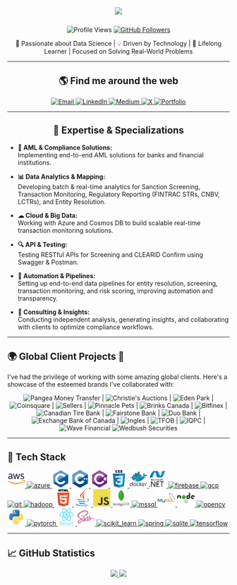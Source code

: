 <h1 align="center">
  <a href="https://git.io/typing-svg">
    <img src="https://readme-typing-svg.herokuapp.com?font=Fira+Code&weight=500&size=30&pause=1000&color=36BCF7&center=true&vCenter=true&width=700&lines=Hello,+I'm+Abhishek+Nagrecha;Data+Science+Specialist+📊;Turning+Data+into+Insights+📈;Solving+Complex+Business+Challenges">
  </a>
</h1>

<p align="center">
  <img src="https://komarev.com/ghpvc/?username=iamnagrecha&label=Profile+Views&color=brightgreen&style=flat-square" alt="Profile Views" />
  <a href="https://github.com/iamnagrecha">
    <img src="https://img.shields.io/github/followers/iamnagrecha?label=Followers&style=social" alt="GitHub Followers" />
  </a>
</p>

<p align="center">
  🚀 Passionate about Data Science | 💡 Driven by Technology | 📖 Lifelong Learner | Focused on Solving Real-World Problems
</p>

---

<h2 align="center"> 🌎 Find me around the web </h2>

<p align="center">
  <a href="mailto:abhishek.nagrecha.an@gmail.com">
    <img src="https://img.shields.io/badge/-Email-D14836?style=flat&logo=Gmail&logoColor=white" alt="Email"/>
  </a>  
  <a href="https://www.linkedin.com/in/iamnagrecha/">
    <img src="https://img.shields.io/badge/-LinkedIn-0077B5?style=flat&logo=Linkedin&logoColor=white" alt="LinkedIn"/>
  </a>
  <a href="https://medium.com/@iamnagrecha">
    <img src="https://img.shields.io/badge/-Medium-BD081C?style=flat&logo=Medium&logoColor=white" alt="Medium"/>
  </a>  
  <a href="https://x.com/iamnagrecha">
    <img src="https://img.shields.io/badge/-X-000000?style=flat&logo=x&logoColor=white" alt="X"/>
  </a>
  <a href="https://iamnagrecha.github.io/">
    <img src="https://img.shields.io/badge/-Portfolio-000000?style=flat&logo=Github&logoColor=white" alt="Portfolio"/>
  </a>
</p>

---


<h2 align="center"> 💼 Expertise & Specializations </h2>


- **🏦 AML & Compliance Solutions:**  
  Implementing end-to-end AML solutions for banks and financial institutions.

- **📊 Data Analytics & Mapping:**  
  Developing batch & real-time analytics for Sanction Screening, Transaction Monitoring, Regulatory Reporting (FINTRAC STRs, CNBV, LCTRs), and Entity Resolution.

- **☁ Cloud & Big Data:**  
  Working with Azure and Cosmos DB to build scalable real-time transaction monitoring solutions.

- **🔍 API & Testing:**  
  Testing RESTful APIs for Screening and CLEARID Confirm using Swagger & Postman.

- **🚀 Automation & Pipelines:**  
  Setting up end-to-end data pipelines for entity resolution, screening, transaction monitoring, and risk scoring, improving automation and transparency.

- **📢 Consulting & Insights:**  
  Conducting independent analysis, generating insights, and collaborating with clients to optimize compliance workflows.

---



## 🌍 **Global Client Projects** 🌟

I've had the privilege of working with some amazing global clients. Here's a showcase of the esteemed brands I've collaborated with:

<div align="center">
    <img src="https://img.shields.io/badge/Pangea%20Money%20Transfer-007acc?style=flat&logo=google&logoColor=white" alt="Pangea Money Transfer"/> |
    <img src="https://img.shields.io/badge/Christie's%20Auctions-e60000?style=flat&logo=auction&logoColor=white" alt="Christie's Auctions"/> |
    <img src="https://img.shields.io/badge/Eden%20Park-1b5e20?style=flat&logo=football&logoColor=white" alt="Eden Park"/> |
    <img src="https://img.shields.io/badge/Coinsquare-ff9f00?style=flat&logo=bitcoin&logoColor=white" alt="Coinsquare"/> |
    <img src="https://img.shields.io/badge/Sellers-9c27b0?style=flat&logo=shopping-bag&logoColor=white" alt="Sellers"/> |
    <img src="https://img.shields.io/badge/Pinnacle%20Pets-3f51b5?style=flat&logo=pet&logoColor=white" alt="Pinnacle Pets"/> |
    <img src="https://img.shields.io/badge/Brinks%20Canada-00897b?style=flat&logo=security&logoColor=white" alt="Brinks Canada"/> |
    <img src="https://img.shields.io/badge/Bitfinex-ff4081?style=flat&logo=bitcoin&logoColor=white" alt="Bitfinex"/> |
    <img src="https://img.shields.io/badge/Canadian%20Tire%20Bank-2c6bc1?style=flat&logo=bank&logoColor=white" alt="Canadian Tire Bank"/> |
    <img src="https://img.shields.io/badge/Fairstone%20Bank-00c853?style=flat&logo=bank&logoColor=white" alt="Fairstone Bank"/> |
    <img src="https://img.shields.io/badge/Duo%20Bank-4caf50?style=flat&logo=bank&logoColor=white" alt="Duo Bank"/> |
    <img src="https://img.shields.io/badge/Exchange%20Bank%20of%20Canada-0277bd?style=flat&logo=bank&logoColor=white" alt="Exchange Bank of Canada"/> |
    <img src="https://img.shields.io/badge/Ingles-1e88e5?style=flat&logo=shopping-cart&logoColor=white" alt="Ingles"/> |
    <img src="https://img.shields.io/badge/TFOB-FF5722?style=flat&logo=shopping-bag&logoColor=white" alt="TFOB"/> |
    <img src="https://img.shields.io/badge/IQPC-2c3e50?style=flat&logo=building&logoColor=white" alt="IQPC"/> |
    <img src="https://img.shields.io/badge/Wave%20Financial-00bcd4?style=flat&logo=credit-card&logoColor=white" alt="Wave Financial"/>
    <img src="https://img.shields.io/badge/Wedbush%20Securities-00897b?style=flat&logo=security&logoColor=white" alt="Wedbush Securities"/> 
</div>


---


## 🔧 Tech Stack
  <!-- For more icons please follow  https://github.com/MikeCodesDotNET/ColoredBadges -->
  
<p align="left"> <a href="https://aws.amazon.com" target="_blank"> <img src="https://raw.githubusercontent.com/devicons/devicon/master/icons/amazonwebservices/amazonwebservices-original-wordmark.svg" alt="aws" width="40" height="40"/> </a> <a href="https://azure.microsoft.com/en-in/" target="_blank"> <img src="https://www.vectorlogo.zone/logos/microsoft_azure/microsoft_azure-icon.svg" alt="azure" width="40" height="40"/> </a> <a href="https://www.cprogramming.com/" target="_blank"> <img src="https://raw.githubusercontent.com/devicons/devicon/master/icons/c/c-original.svg" alt="c" width="40" height="40"/> </a> <a href="https://www.w3schools.com/cpp/" target="_blank"> <img src="https://raw.githubusercontent.com/devicons/devicon/master/icons/cplusplus/cplusplus-original.svg" alt="cplusplus" width="40" height="40"/> </a> <a href="https://www.w3schools.com/cs/" target="_blank"> <img src="https://raw.githubusercontent.com/devicons/devicon/master/icons/csharp/csharp-original.svg" alt="csharp" width="40" height="40"/> </a> <a href="https://www.w3schools.com/css/" target="_blank"> <img src="https://raw.githubusercontent.com/devicons/devicon/master/icons/css3/css3-original-wordmark.svg" alt="css3" width="40" height="40"/> </a> <a href="https://www.docker.com/" target="_blank"> <img src="https://raw.githubusercontent.com/devicons/devicon/master/icons/docker/docker-original-wordmark.svg" alt="docker" width="40" height="40"/> </a> <a href="https://dotnet.microsoft.com/" target="_blank"> <img src="https://raw.githubusercontent.com/devicons/devicon/master/icons/dot-net/dot-net-original-wordmark.svg" alt="dotnet" width="40" height="40"/> </a> <a href="https://firebase.google.com/" target="_blank"> <img src="https://www.vectorlogo.zone/logos/firebase/firebase-icon.svg" alt="firebase" width="40" height="40"/> </a> <a href="https://cloud.google.com" target="_blank"> <img src="https://www.vectorlogo.zone/logos/google_cloud/google_cloud-icon.svg" alt="gcp" width="40" height="40"/> </a> <a href="https://git-scm.com/" target="_blank"> <img src="https://www.vectorlogo.zone/logos/git-scm/git-scm-icon.svg" alt="git" width="40" height="40"/> </a> <a href="https://hadoop.apache.org/" target="_blank"> <img src="https://www.vectorlogo.zone/logos/apache_hadoop/apache_hadoop-icon.svg" alt="hadoop" width="40" height="40"/> </a> <a href="https://www.w3.org/html/" target="_blank"> <img src="https://raw.githubusercontent.com/devicons/devicon/master/icons/html5/html5-original-wordmark.svg" alt="html5" width="40" height="40"/> </a> <a href="https://www.java.com" target="_blank"> <img src="https://raw.githubusercontent.com/devicons/devicon/master/icons/java/java-original.svg" alt="java" width="40" height="40"/> </a> <a href="https://developer.mozilla.org/en-US/docs/Web/JavaScript" target="_blank"> <img src="https://raw.githubusercontent.com/devicons/devicon/master/icons/javascript/javascript-original.svg" alt="javascript" width="40" height="40"/> </a> <a href="https://www.mongodb.com/" target="_blank"> <img src="https://raw.githubusercontent.com/devicons/devicon/master/icons/mongodb/mongodb-original-wordmark.svg" alt="mongodb" width="40" height="40"/> </a> <a href="https://www.microsoft.com/en-us/sql-server" target="_blank"> <img src="https://cdn.worldvectorlogo.com/logos/microsoft-sql-server.svg" alt="mssql" width="40" height="40"/> </a> <a href="https://www.mysql.com/" target="_blank"> <img src="https://raw.githubusercontent.com/devicons/devicon/master/icons/mysql/mysql-original-wordmark.svg" alt="mysql" width="40" height="40"/> </a> <a href="https://nodejs.org" target="_blank"> <img src="https://raw.githubusercontent.com/devicons/devicon/master/icons/nodejs/nodejs-original-wordmark.svg" alt="nodejs" width="40" height="40"/> </a> <a href="https://opencv.org/" target="_blank"> <img src="https://www.vectorlogo.zone/logos/opencv/opencv-icon.svg" alt="opencv" width="40" height="40"/> </a> <a href="https://www.python.org" target="_blank"> <img src="https://raw.githubusercontent.com/devicons/devicon/master/icons/python/python-original.svg" alt="python" width="40" height="40"/> </a> <a href="https://pytorch.org/" target="_blank"> <img src="https://www.vectorlogo.zone/logos/pytorch/pytorch-icon.svg" alt="pytorch" width="40" height="40"/> </a> <a href="https://reactjs.org/" target="_blank"> <img src="https://raw.githubusercontent.com/devicons/devicon/master/icons/react/react-original-wordmark.svg" alt="react" width="40" height="40"/> </a> <a href="https://sass-lang.com" target="_blank"> <img src="https://raw.githubusercontent.com/devicons/devicon/master/icons/sass/sass-original.svg" alt="sass" width="40" height="40"/> </a> <a href="https://scikit-learn.org/" target="_blank"> <img src="https://upload.wikimedia.org/wikipedia/commons/0/05/Scikit_learn_logo_small.svg" alt="scikit_learn" width="40" height="40"/> </a> <a href="https://spring.io/" target="_blank"> <img src="https://www.vectorlogo.zone/logos/springio/springio-icon.svg" alt="spring" width="40" height="40"/> </a> <a href="https://www.sqlite.org/" target="_blank"> <img src="https://www.vectorlogo.zone/logos/sqlite/sqlite-icon.svg" alt="sqlite" width="40" height="40"/> </a> <a href="https://www.tensorflow.org" target="_blank"> <img src="https://www.vectorlogo.zone/logos/tensorflow/tensorflow-icon.svg" alt="tensorflow" width="40" height="40"/> </a> </p>

---

## &#x1f4c8; GitHub Statistics

<p align="center">
<a href="https://github.com/AVS1508">
  <img height="180em" src="https://github-readme-stats-eight-theta.vercel.app/api?username=iamnagrecha&show_icons=true&&include_all_commits=true&count_private=true"/>
  <img height="180em" src="https://github-readme-stats-eight-theta.vercel.app/api/top-langs/?username=iamnagrecha&layout=compact&langs_count=8"/>
</a>
<!-- <p align="center">
<img align="center" src="https://github-readme-streak-stats.herokuapp.com/?user=iamnagrecha&" alt="iamnagrecha" /></p>    -->
</p>







[website]: https://iamnagrecha.github.io/
[work]: https://iamnagrecha.github.io/#section-portfolio
[twitter]: https://twitter.com/iamnagrecha
[instagram]: https://www.instagram.com/iamnagrecha/
[linkedin]: https://www.linkedin.com/in/nagrechaabhishek/













